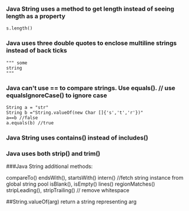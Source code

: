 ### Java String uses a method to get length instead of seeing length as a property
```
s.length()
```

### Java uses three double quotes to enclose multiline strings instead of back ticks
```
""" some
string
"""
```
### Java can't use == to compare strings. Use equals(). // use equalsIgnoreCase() to ignore case
```
String a = "str"
String b ="String.valueOf(new Char []{'s','t','r'})"
a==b //false
a.equals(b) //true
```

### Java String uses contains() instead of includes()
### Java uses both strip() and trim()

###Java String additional methods:

compareTo()
endsWith(), startsWith()
intern()  //fetch string instance from global string pool
isBlank(), isEmpty()
lines()
regionMatches()
stripLeading(), stripTrailing() // remove whitespace

##String.valueOf(arg) return a string representing arg

